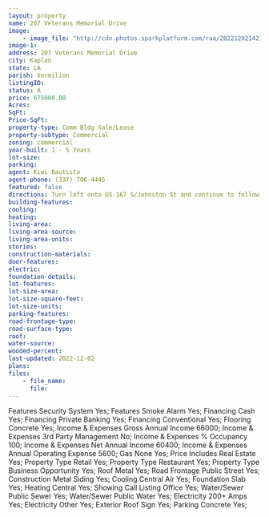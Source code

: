 ```yaml
---
layout: property
name: 207 Veterans Memorial Drive 
image:
    - image_file: "http://cdn.photos.sparkplatform.com/raa/20221202142144050757000000.jpg"
image-1:
address: 207 Veterans Memorial Drive
city: Kaplan
state: LA
parish: Vermilion
listingID: 
status: A
price: 675000.00
Acres: 
SqFt: 
Price-SqFt: 
property-type: Comm Bldg Sale/Lease
property-subtype: Commercial
zoning: commercial
year-built: 1 - 5 Years
lot-size: 
parking: 
agent: Kiwi Bautista
agent-phone: (337) 706-4445
featured: false
directions: Turn left onto US-167 S/Johnston St and continue to follow US-167 S passing by Dairy Queen Grill & Chill on the right.  Turn right onto W Summers Dr/Veterans Memorial Dr and continue to follow Veterans Memorial Dr. Passing by McDonald's on the left    and the destination will be on the left.
building-features: 
cooling: 
heating: 
living-area: 
living-area-source: 
living-area-units: 
stories: 
construction-materials: 
door-features: 
electric: 
foundation-details: 
lot-features: 
lot-size-area: 
lot-size-square-feet: 
lot-size-units: 
parking-features: 
road-frontage-type: 
road-surface-type: 
roof: 
water-source: 
wooded-percent: 
last-updated: 2022-12-02
plans: 
files:
    - file_name:
      file:
---
```

Features	Security System	Yes;
Features	Smoke Alarm	Yes;
Financing	Cash	Yes;
Financing	Private Banking	Yes;
Financing	Conventional	Yes;
Flooring	Concrete	Yes;
Income & Expenses	Gross Annual Income	66000;
Income & Expenses	3rd Party Management	No;
Income & Expenses	% Occupancy	100;
Income & Expenses	Net Annual Income	60400;
Income & Expenses	Annual Operating Expense	5600;
Gas	None	Yes;
Price Includes	Real Estate	Yes;
Property Type	Retail	Yes;
Property Type	Restaurant	Yes;
Property Type	Business Opportunity	Yes;
Roof	Metal	Yes;
Road Frontage	Public Street	Yes;
Construction	Metal Siding	Yes;
Cooling	Central Air	Yes;
Foundation	Slab	Yes;
Heating	Central	Yes;
Showing	Call Listing Office	Yes;
Water/Sewer	Public Sewer	Yes;
Water/Sewer	Public Water	Yes;
Electricity	200+ Amps	Yes;
Electricity	Other	Yes;
Exterior	Roof Sign	Yes;
Parking	Concrete	Yes;

